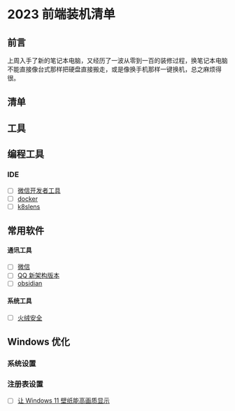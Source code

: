 # 2023 前端装机清单

## 前言

上周入手了新的笔记本电脑，又经历了一波从零到一百的装修过程，换笔记本电脑不能直接像台式那样把硬盘直接搬走，或是像换手机那样一键换机，总之麻烦得很。

## 清单

## 工具

## 编程工具

### IDE

- [ ] [微信开发者工具](https://developers.weixin.qq.com/miniprogram/dev/devtools/stable.html)
- [ ] [docker](https://www.docker.com/)
- [ ] [k8slens](https://k8slens.dev/)

## 常用软件

#### 通讯工具

- [ ] [微信](https://weixin.qq.com/)
- [ ] [QQ 新架构版本](https://im.qq.com/pcqq/index.shtml)
- [ ] [obsidian](https://obsidian.md/)

#### 系统工具

- [ ] [火绒安全](https://www.huorong.cn/)

## Windows 优化

### 系统设置

### 注册表设置

- [ ] [让 Windows 11 壁纸能高画质显示](https://www.apprcn.com/enable-high-quality-wallpaper-in-windows-11.html)